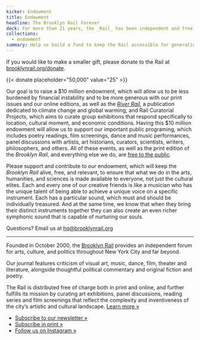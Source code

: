 ```yaml
---
kicker: Endowment
title: Endowment
headline: The Brooklyn Rail Forever
deck: For more than 21 years, the _Rail_ has been independent and free. Join the group of artists and thinkers who are working to keep it that way forever through a $10 million endowment.
collections:
  - endowment
summary: Help us build a fund to keep the Rail accessible for generations to come
---
```



If you would like to make a smaller gift, please donate to the Rail at [brooklynrail.org/donate](https://brooklynrail.org/donate).

{{< donate placeholder="50,000" value="25" >}}

Our goal is to raise a $10 million endowment, which will allow us to be less burdened by financial instability and to be more generous with our print issues and our online editions, as well as the _[River Rail](https://brooklynrail.org/special/River_Rail_Colby/)_, a publication dedicated to climate change and global warming, and Rail Curatorial Projects, which aims to curate group exhibitions that respond specifically to location, cultural moment, and economic conditions. Having this $10 million endowment will allow us to support our important public programing, which includes poetry readings, film screenings, dance and music performances, panel discussions with artists, art historians, curators, scientists, writers, philosophers, and others. All of these events, as well as the print edition of the _Brooklyn Rail_, and everything else we do, are [free to the public](https://brooklynrail.org/where-to-find-us).

Please support and contribute to our endowment, which will keep the _Brooklyn Rail_ alive, free, and relevant, to ensure that what we do in the arts, humanities, and sciences is made available to everyone, not just the cultural elites. Each and every one of our creative friends is like a musician who has the unique talent of being able to achieve a unique voice on a specific instrument. Each has a particular sound, which must and should be individually treasured. And at the same time, we know that when they bring their distinct instruments together they can also create an even richer symphonic sound that is capable of nurturing our souls.


Questions? Email us at [hq@brooklynrail.org](mailto:hq@brooklynrail.org)

---

Founded in October 2000, the [Brooklyn Rail](https://brooklynrail.org/) provides an independent forum for arts, culture, and politics throughout New York City and far beyond.

Our journal features criticism of visual art, music, dance, film, theater and literature, alongside thoughtful political commentary and original fiction and poetry.

The Rail is distributed free of charge both in print and online, and further fulfills its mission by curating art exhibitions, panel discussions, reading series and film screenings that reflect the complexity and inventiveness of the city’s
artistic and cultural landscape. [Learn more »](https://brooklynrail.org/about)

- [Subscribe to our newsletter »](https://brooklynrail.org/newsletter)
- [Subscribe in print »](https://shop.brooklynrail.org/products/subscription?h)
- [Follow us on Instagram »](https://instagram.com/brooklynrail)
